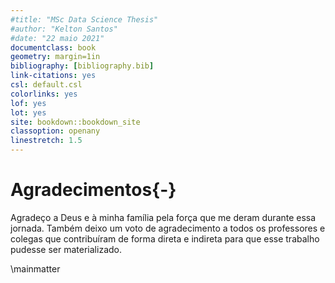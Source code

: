 ```yaml
---
#title: "MSc Data Science Thesis"
#author: "Kelton Santos"
#date: "22 maio 2021"
documentclass: book
geometry: margin=1in
bibliography: [bibliography.bib]
link-citations: yes
csl: default.csl
colorlinks: yes
lof: yes
lot: yes
site: bookdown::bookdown_site
classoption: openany
linestretch: 1.5
---
```




# Agradecimentos{-}

Agradeço a Deus e à minha família pela força que me deram durante essa jornada.
Também deixo um voto de agradecimento a todos os professores e colegas que contribuíram de forma direta e indireta para que esse trabalho pudesse ser materializado.

\mainmatter
